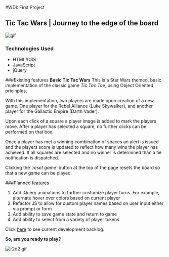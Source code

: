 #WDI: First Project
## Tic Tac Wars | Journey to the edge of the board
![gif](http://media.giphy.com/media/dutOvm3NahxYY/giphy.gif "title text")

### Technologies Used

 - HTML/CSS
 - JavaScript
 - jQuery

###Existing features
**Basic Tic Tac Wars**
This is a Star Wars themed, basic implementation of the classic game *Tic Tac Toe*, using Object Oriented pricinples.

With this implementation, two players are made upon creation of a new game. One player for the Rebel Alliance (Luke Skywalker), and another player for the Gallactic Empire (Darth Vader). 

Upon each click of a square a player image is added to mark the players move. After a player has selected a square, no further clicks can be performed on that box.

Once a player has met a winning combination of spaces an alert is issued and the players score is updated to reflect how many wins the player has achieved. If all squares are selected and no winner is determined than a tie notification is dispatched.

Clicking the *'reset game'* button at the top of the page resets the board so that a new game can be played. 

###Planned features
1. Add jQuery animations to further customize player turns. For example, alternate hover over colors based on current player
2. Refactor JS to allow for custom player names based on user input either via prompt or form
3. Add ability to save game state and return to game
4. Add ability to select from a variety of player tokens

Click [here](https://trello.com/b/nKyjSd11/ga-project-1) to see current development backlog.

**So, are you ready to play?**

![r2d2 gif](http://media.giphy.com/media/864533yaFNqs8/giphy.gif "title text")

